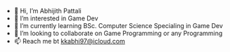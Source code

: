 - 👋 Hi, I’m Abhijith Pattali
- 👀 I’m interested in Game Dev
- 🌱 I’m currently learning BSc. Computer Science Specialing in Game Dev
- 💞️ I’m looking to collaborate on Game Programming or any Programming 
- 📫 Reach me bt kkabhi97@icloud.com 

<!---
itsmeAbhi97/itsmeAbhi97 is a ✨ special ✨ repository because its `README.md` (this file) appears on your GitHub profile.
You can click the Preview link to take a look at your changes.
--->
